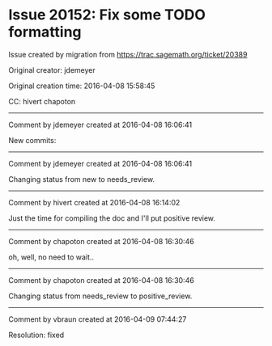 # Issue 20152: Fix some TODO formatting

Issue created by migration from https://trac.sagemath.org/ticket/20389

Original creator: jdemeyer

Original creation time: 2016-04-08 15:58:45

CC:  hivert chapoton




---

Comment by jdemeyer created at 2016-04-08 16:06:41

New commits:


---

Comment by jdemeyer created at 2016-04-08 16:06:41

Changing status from new to needs_review.


---

Comment by hivert created at 2016-04-08 16:14:02

Just the time for compiling the doc and I'll put positive review.


---

Comment by chapoton created at 2016-04-08 16:30:46

oh, well, no need to wait..


---

Comment by chapoton created at 2016-04-08 16:30:46

Changing status from needs_review to positive_review.


---

Comment by vbraun created at 2016-04-09 07:44:27

Resolution: fixed
